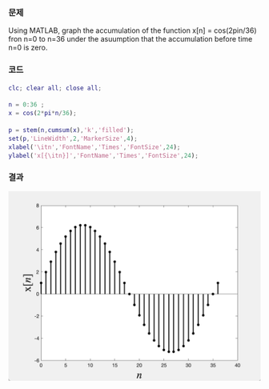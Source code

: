 ### 문제
Using MATLAB, graph the accumulation of the function x[n] = cos(2pin/36) fron n=0 to n=36 under the asuumption that the accumulation before time n=0 is zero.

### 코드
```matlab
clc; clear all; close all;

n = 0:36 ;
x = cos(2*pi*n/36);

p = stem(n,cumsum(x),'k','filled');
set(p,'LineWidth',2,'MarkerSize',4);
xlabel('\itn','FontName','Times','FontSize',24);
ylabel('x[{\itn}]','FontName','Times','FontSize',24);
```

### 결과
<img src="./result.png"/>